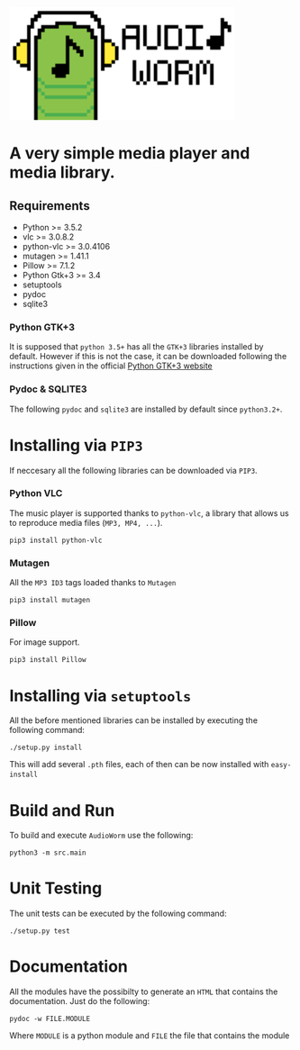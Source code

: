 <img src="assets/Logo.png" width="400" heigth="200">

# A very simple media player and media library.

## Requirements
* Python >= 3.5.2
* vlc >= 3.0.8.2
* python-vlc >= 3.0.4106
* mutagen >= 1.41.1
* Pillow >= 7.1.2
* Python Gtk+3 >= 3.4
* setuptools
* pydoc
* sqlite3

### Python GTK+3
It is supposed that ```python 3.5+``` has all the ```GTK+3``` libraries installed by default. However if
this is not the case, it can be downloaded following the instructions given in the
official [Python GTK+3 website](https://python-gtk-3-tutorial.readthedocs.io/en/latest/install.html)

### Pydoc & SQLITE3
The following ```pydoc``` and ```sqlite3``` are installed by default since ```python3.2+```.

# Installing via ```PIP3```

If neccesary all the following libraries can be downloaded via ```PIP3```.

### Python VLC
The music player is supported thanks to ```python-vlc```, a library that allows us to reproduce media files
(```MP3, MP4, ...```).

```
pip3 install python-vlc
```
### Mutagen
All the ```MP3 ID3``` tags loaded thanks to ```Mutagen```
```
pip3 install mutagen
```

### Pillow
For image support.
```
pip3 install Pillow
```

# Installing via ```setuptools```
All the before mentioned libraries can be installed by executing the following command:
```
./setup.py install
```
This will add several ```.pth``` files, each of then can be now installed with ```easy-install```

# Build and Run
To build and execute ```AudioWorm``` use the following:
```
python3 -m src.main
```

# Unit Testing
The unit tests can be executed by the following command:
```
./setup.py test
```

# Documentation
All the modules have the possibilty to generate an ```HTML``` that contains the documentation.
Just do the following:
```
pydoc -w FILE.MODULE
```
Where ```MODULE``` is a python module and ```FILE``` the file that contains the module
